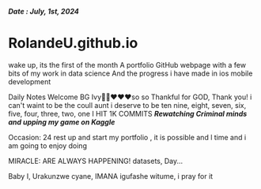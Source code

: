 ***Date : July, 1st, 2024***
# RolandeU.github.io
wake up, its the first of the month
A portfolio GitHub webpage with a few bits of my work in data science
And the progress i have made in ios mobile development 

Daily Notes
Welcome BG Ivy🙌🏽❤️❤️❤️so so Thankful for GOD, Thank you! i can't waint to be the coull aunt i deserve to be
ten nine, eight, seven, six, five, four, three, two, one
I HIT 1K COMMITS
***Rewatching Criminal minds and upping my game on Kaggle***

Occasion: 24
rest up and start my portfolio , 
it is possible and l time  and i am going to enjoy doing  

MIRACLE: ARE ALWAYS HAPPENING!
 datasets, Day...

Baby I, Urakunzwe cyane, IMANA igufashe witume, i pray for it 


